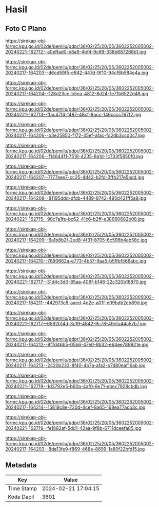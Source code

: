 # Hasil

## Foto C Plano

https://sirekap-obj-formc.kpu.go.id/02de/pemilu/pdpr/36/02/25/20/05/3602252005002-20240221-162712--a0effad0-b8a9-4bf4-9c69-338b687268b1.jpg

https://sirekap-obj-formc.kpu.go.id/02de/pemilu/pdpr/36/02/25/20/05/3602252005002-20240217-164203--d6cd59f5-e842-447d-9f10-94cf6b584e4a.jpg

https://sirekap-obj-formc.kpu.go.id/02de/pemilu/pdpr/36/02/25/20/05/3602252005002-20240217-164204--128d23ce-b5ea-4812-8d24-1e71b6522d48.jpg

https://sirekap-obj-formc.kpu.go.id/02de/pemilu/pdpr/36/02/25/20/05/3602252005002-20240221-162713--ffac47f4-f487-48cf-8acc-146cccc767f2.jpg

https://sirekap-obj-formc.kpu.go.id/02de/pemilu/pdpr/36/02/25/20/05/3602252005002-20240217-164206--b3e25850-f172-45ef-a1ac-fd2db3ccd0c7.jpg

https://sirekap-obj-formc.kpu.go.id/02de/pemilu/pdpr/36/02/25/20/05/3602252005002-20240217-164206--f14644f1-7519-4235-8a1d-1c733f5850f0.jpg

https://sirekap-obj-formc.kpu.go.id/02de/pemilu/pdpr/36/02/25/20/05/3602252005002-20240217-164207--7177aee7-cc35-4d43-b2fd-3ffb217e5add.jpg

https://sirekap-obj-formc.kpu.go.id/02de/pemilu/pdpr/36/02/25/20/05/3602252005002-20240217-164208--81195ddd-dfdb-4489-8742-495d421ff5a9.jpg

https://sirekap-obj-formc.kpu.go.id/02de/pemilu/pdpr/36/02/25/20/05/3602252005002-20240221-162715--98c7a1fe-bc62-41c6-b2ff-e38660682b08.jpg

https://sirekap-obj-formc.kpu.go.id/02de/pemilu/pdpr/36/02/25/20/05/3602252005002-20240217-164209--6a1b8b2f-2ed8-4f31-8705-6c596b4ab58c.jpg

https://sirekap-obj-formc.kpu.go.id/02de/pemilu/pdpr/36/02/25/20/05/3602252005002-20240217-164210--7690662a-e773-4b57-9aa5-b5ffbf566abc.jpg

https://sirekap-obj-formc.kpu.go.id/02de/pemilu/pdpr/36/02/25/20/05/3602252005002-20240221-162717--31d4c3d0-85aa-409f-b146-22c320b16870.jpg

https://sirekap-obj-formc.kpu.go.id/02de/pemilu/pdpr/36/02/25/20/05/3602252005002-20240217-164211--442973c8-aaed-4d2e-a01f-e09bdb2eb89d.jpg

https://sirekap-obj-formc.kpu.go.id/02de/pemilu/pdpr/36/02/25/20/05/3602252005002-20240221-162717--6592b14d-3c19-4842-9c78-49efa44a57b7.jpg

https://sirekap-obj-formc.kpu.go.id/02de/pemilu/pdpr/36/02/25/20/05/3602252005002-20240217-164212--8f7d46b5-05b6-47e0-8b32-e64ee789921e.jpg

https://sirekap-obj-formc.kpu.go.id/02de/pemilu/pdpr/36/02/25/20/05/3602252005002-20240217-164213--2420b233-8f40-4b7a-afa2-b7d80eaf16ab.jpg

https://sirekap-obj-formc.kpu.go.id/02de/pemilu/pdpr/36/02/25/20/05/3602252005002-20240221-162719--1d3792e5-b60a-4af0-8e71-ebec7928cbdb.jpg

https://sirekap-obj-formc.kpu.go.id/02de/pemilu/pdpr/36/02/25/20/05/3602252005002-20240217-164214--15819c8e-720d-4cef-8a65-168ea77acb3c.jpg

https://sirekap-obj-formc.kpu.go.id/02de/pemilu/pdpr/36/02/25/20/05/3602252005002-20240221-162719--fe1882af-5dd1-42aa-9f8b-6711dceefa85.jpg

https://sirekap-obj-formc.kpu.go.id/02de/pemilu/pdpr/36/02/25/20/05/3602252005002-20240217-164203--8da13fe9-f869-468e-8699-1a80f22bfd15.jpg


## Metadata

| Key        | Value               |
| ---------- | ------------------- |
| Time Stamp | 2024-02-21 17:04:15 |
| Kode Dapil | 3601                |



